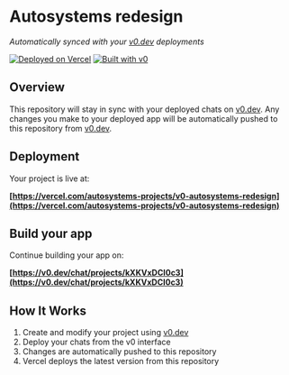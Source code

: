 # Autosystems redesign

*Automatically synced with your [v0.dev](https://v0.dev) deployments*

[![Deployed on Vercel](https://img.shields.io/badge/Deployed%20on-Vercel-black?style=for-the-badge&logo=vercel)](https://vercel.com/autosystems-projects/v0-autosystems-redesign)
[![Built with v0](https://img.shields.io/badge/Built%20with-v0.dev-black?style=for-the-badge)](https://v0.dev/chat/projects/kXKVxDCI0c3)

## Overview

This repository will stay in sync with your deployed chats on [v0.dev](https://v0.dev).
Any changes you make to your deployed app will be automatically pushed to this repository from [v0.dev](https://v0.dev).

## Deployment

Your project is live at:

**[https://vercel.com/autosystems-projects/v0-autosystems-redesign](https://vercel.com/autosystems-projects/v0-autosystems-redesign)**

## Build your app

Continue building your app on:

**[https://v0.dev/chat/projects/kXKVxDCI0c3](https://v0.dev/chat/projects/kXKVxDCI0c3)**

## How It Works

1. Create and modify your project using [v0.dev](https://v0.dev)
2. Deploy your chats from the v0 interface
3. Changes are automatically pushed to this repository
4. Vercel deploys the latest version from this repository

